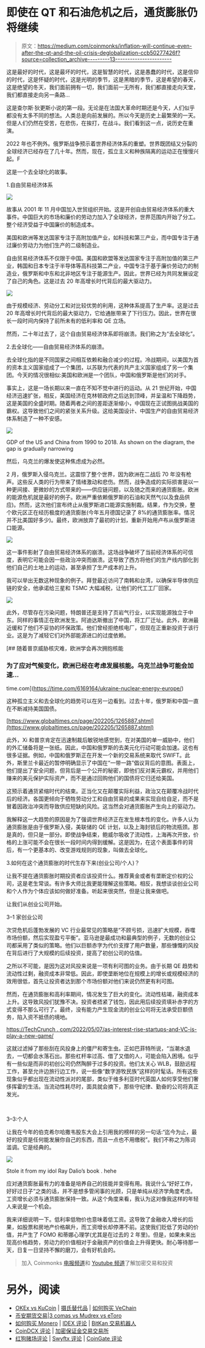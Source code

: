 # 即使在 QT 和石油危机之后，通货膨胀仍将继续

> 原文：<https://medium.com/coinmonks/inflation-will-continue-even-after-the-qt-and-the-oil-crisis-deglobalization-ccb50277426f?source=collection_archive---------13----------------------->

这是最好的时代，这是最坏的时代，这是智慧的时代，这是愚蠢的时代，这是信仰的时代，这是怀疑的时代，这是光明的季节，这是黑暗的季节，这是希望的春天，这是绝望的冬天，我们面前拥有一切，我们面前一无所有，我们都直接走向天堂，我们都直接走向另一条路…

这是查尔斯·狄更斯小说的第一段。无论是在法国大革命时期还是今天，人们似乎都没有太多不同的想法。人类总是向前发展的。所以今天是历史上最繁荣的一天。但是人们仍然在受苦，在悲伤，在挨打，在战斗。我们看到这一点，说历史在重演。

2022 年也不例外。俄罗斯战争预示着世界经济体系的重塑。世界既团结又分裂的全球经济已经存在了几十年。然而，现在，孤立主义和种族隔离的运动正在慢慢兴起。F

这是一个去全球化的故事。

​1.自由贸易经济体系

![](img/a56b70d85004405bd758dbe92c5dc40d.png)

故事从 2001 年 11 月中国加入世贸组织开始。这是开创自由贸易经济体系的重大事件。中国巨大的市场和廉价的劳动力加入了全球经济，世界范围内开始了分工。整个经济受益于中国廉价的制造成本。

美国和欧洲等发达国家专注于高附加值产业，如科技和第三产业，而中国专注于通过廉价劳动力为他们生产的二级制造业。

自由贸易经济体系不仅限于中国。美国和欧盟等发达国家专注于高附加值的第三产业，韩国和日本专注于半导体等高科技第二产业，中国专注于基于廉价劳动力的制造业，俄罗斯和中东和北非地区专注于能源生产。因此，世界已经为共同发展设定了自己的角色。这是过去 20 年高增长时代背后的最大驱动力。

![](img/658a1879aad0c9f0d157840a2ba5fbdc.png)

由于规模经济、劳动分工和对比较优势的利用，这种体系提高了生产率。这是过去 20 年高增长时代背后的最大驱动力，它给通胀带来了下行压力。因此，世界在很长一段时间内保持了前所未有的低利率和 QE 立场。

然而，二十年过去了，这个自由贸易经济体系即将崩溃。我们称之为“去全球化”。

2.去全球化——自由贸易经济体系的崩溃。

去全球化指的是不同国家之间相互依赖和融合减少的过程。冷战期间，以美国为首的资本主义国家组成了一个集团，以苏联为代表的共产主义国家组成了另一个集团。今天的情况很相似:美国和欧洲是一个团队，中国和俄罗斯是他们的对手。

事实上，这是一场长期以来一直在不知不觉中进行的运动。从 21 世纪开始，中国经济迅速扩张，相反，美国经济在克林顿政府之后达到顶峰，并呈温和下降趋势，这是美国的全盛时期。随着两者之间的差距逐渐缩小，中国现在正试图挑战美国的霸权。这导致他们之间的紧张关系升级。这给美国设计、中国生产的自由贸易经济体系制造了一种不安感。

![](img/ba2db8d720286afd73c88544b41ecda4.png)

GDP of the US and China from 1990 to 2018\. As shown on the diagram, the gap is gradually narrowing

然后，乌克兰的爆发使这种焦虑成为必然。

2 月，俄罗斯入侵乌克兰。这震惊了整个世界，因为欧洲在二战后 70 年没有枪声。这些反人类的行为带来了情绪激动和悲伤。然而，战争造成的实际损害是以一种更间接、更微妙的方式带来的——供应链问题，以及随之而来的通货膨胀。欧洲的能源危机就是最好的例子。欧洲严重依赖俄罗斯的石油和天然气(以及食品供应)。然而，这次他们宣布终止从俄罗斯进口能源实施制裁。结果，作为交换，整个欧元区正在经历极度的通货膨胀(今年五月德国记录了 8%的通货膨胀率。情况并不比美国好多少)。最终，欧洲放弃了最初的计划，重新开始用卢布从俄罗斯进口能源。

![](img/0d13834c137126b48a240b5f18cba51e.png)

这一事件影射了自由贸易经济体系的崩溃。这场战争破坏了当前经济体系的可信度，表明它可能会因一些政治冲突而崩溃。这导致了西方将他们的生产线内部化到他们自己的土地上的运动，甚至承担了生产成本的上升。

我可以举出无数这种现象的例子。拜登最近访问了南韩和台湾，以确保半导体供应链的安全，他承诺给三星和 TSMC 大幅减税，让他们的代工工厂回家。

![](img/718e5b267ee4ea56d7bae7e26d9ede2f.png)

此外，尽管存在污染问题，特朗普还是支持了页岩气行业，以实现能源独立于中东。同样的事情正在欧洲发生。阿迪达斯撤出了中国，将工厂迁址。此外，欧洲最近缓和了他们不妥协的环保政策。他们曾经拒绝核电厂，但现在正重新投资于该行业。这是为了减轻它们对外部能源进口的过度依赖。

[](https://time.com/6169164/ukraine-nuclear-energy-europe/) [## 随着普京威胁核灾难，欧洲学会再次拥抱核能

### 为了应对气候变化，欧洲已经在考虑发展核能。乌克兰战争可能会加速…

time.com](https://time.com/6169164/ukraine-nuclear-energy-europe/) 

这种孤立主义和去全球化的趋势可以在另一边看到。过去十年，俄罗斯和中国一直在不断减持美国国债。

[https://www.globaltimes.cn/page/202205/1265887.shtml](https://www.globaltimes.cn/page/202205/1265887.shtml)

此外，Xi 和普京肯定在迅速制裁后敏锐地感觉到，在对美国的单一威胁中，他们的外汇储备将是一张纸。因此，中国和俄罗斯的去美元化行动可能会加速。这也有很多证据。例如，中国和俄罗斯正在开发一个新的交易系统来取代 SWIFT。此外，斯里兰卡最近的暂停明确显示了中国在“一带一路”倡议背后的意图。表面上，他们提出了安全问题，但背后是一个公开的秘密，即他们反对美元霸权，并用他们赚来的美元保护实际资产，而不是通过回购他们的国债将它归还给美国。

这预示着通货紧缩时代的结束。正当化又在颠覆实际利益，政治又在颠覆冷战时代后的经济。各国更倾向于牺牲劳动分工和自由贸易的成果来实现自给自足，而不是冒着因政治冲突而导致供应短缺的风险。这当然会对通货膨胀产生向上的驱动力。

我解释这一大趋势的原因是为了强调世界经济正在发生根本性的变化。许多人认为通货膨胀是由于俄罗斯入侵，美联储的 QE 计划，以及上海封锁后的物流瓶颈。那是真的，但只是一部分。即使战争结束，鲍威尔吸收了流动性，上海再次开放，价格的上涨可能不会在很长一段时间内得到缓解。这是因为，在这个表面事件的背后，有一个更基本的、改变游戏规则的现象，叫做去全球化。

3.如何在这个通货膨胀的时代生存下来(创业公司/个人)？

让我不提在通货膨胀时期投资者应该投资什么。推荐黄金或者有垄断定价权的公司，这是老生常谈。有许多大师比我更能理解这些策略。相反，我想谈谈创业公司和个人作为个体应该如何做好准备。听起来很突然，但是让我来做吧。

让我们从创业公司开始。

3–1 家创业公司

次贷危机后蓬勃发展的 VC 行业最常见的策略是“不顾亏损，迅速扩大规模，吞噬市场份额，然后实现盈亏平衡”。亚马逊是最成功和最典型的例子，无数的创业公司都采用了类似的策略。他们以巨额赤字为代价支撑了用户数量，那些慷慨的风投在背后进行了大规模的后续投资，提高了初创公司的估值。

之所以不可能，是因为这对风投来说是一项有利可图的业务。由于长期 QE 趋势和流动性过剩，融资成本非常低。因此，即使垄断地位在规模上的增长或规模经济的效用很低，首先让投资者达到那个市场份额对他们来说仍然更有利可图。

然而，在通货膨胀和高利率期间，情况发生了巨大的变化。流动性枯竭，融资成本上升。这导致风投们犹豫不决。投资者捂紧了钱包，因此用后续投资填补赤字的方式变得不那么可行了。最终，没有能力产生现金流的创业公司将无法承受巨额债务，陷入资不抵债的境地。​​

[https://TechCrunch . com/2022/05/07/as-interest-rise-startups-and-VC-is-play-a-new-game/](https://techcrunch.com/2022/05/07/as-interest-rates-rise-startups-and-vcs-are-playing-a-new-game/)

这就过滤掉了那些刮在风投身上的僵尸和寄生虫。正如巴菲特所说，“当潮水退去，一切都会水落石出。那些杠杆率过高、借了又借的人，可能会陷入困境。似乎有一些似是而非的初创公司仍然陶醉于过多的投资。他们太关心 WLB，鼓励远程工作，甚至允许边旅行边工作，说一些像“数字游牧民族”这样的时髦话。所有这些现象似乎都出现在流动性派对的尾部，类似于维多利亚时代英国人如何享受他们奢侈挥霍的生活。当流动性耗尽时，面具就会摘下，那些守纪律、勤奋的公司将真正发光。

​

3–3:个人

让我在今年的伯克希尔哈撒韦股东大会上引用我的榜样的另一句话:“迄今为止，最好的投资是任何能发展你自己的东西，而且一点也不用缴税”。我们不称之为陈词滥调。它是经典的。

![](img/34bf1ea46e452ede3bc9431037360ae5.png)

Stole it from my idol Ray Dalio’s book <Principles>. hehe

应对通货膨胀最有力的准备是培养自己的技能并变得有用。我说什么“好好工作，好好过日子”之类的话，并不是想多管闲事的光顾，只是单纯从经济学角度考虑。工资增长必须与通货膨胀保持一致。从这个角度来看，我认为这对像我这样的年轻人来说是一个机会。

我来详细说明一下。低利率低物价也意味着低工资。这导致了金融收入增长的后果，如股票和房地产价格飙升，而工资增长却停滞不前。这使我们贬低了劳动的价值，并产生了 FOMO 和蒂娜心理学(尤其是在过去的 2 年里)。但是，如果未来出现高价格趋势，劳动力的价值相对于金融资产的价值会上升得更快。耐心等待那一天，日复一日坚持不懈的磨刀，会有好机会的。

> 加入 Coinmonks [电报频道](https://t.me/coincodecap)和 [Youtube 频道](https://www.youtube.com/c/coinmonks/videos)了解加密交易和投资

# 另外，阅读

*   [OKEx vs KuCoin](https://coincodecap.com/okex-kucoin) | [摄氏替代品](https://coincodecap.com/celsius-alternatives) | [如何购买 VeChain](https://coincodecap.com/buy-vechain)
*   [币安期货交易](https://coincodecap.com/binance-futures-trading)|[3 comas vs Mudrex vs eToro](https://coincodecap.com/mudrex-3commas-etoro)
*   [如何购买 Monero](https://coincodecap.com/buy-monero) | [IDEX 评论](https://coincodecap.com/idex-review) | [BitKan 交易机器人](https://coincodecap.com/bitkan-trading-bot)
*   [CoinDCX 评论](/coinmonks/coindcx-review-8444db3621a2) | [加密保证金交易交易所](https://coincodecap.com/crypto-margin-trading-exchanges)
*   [红狗赌场评论](https://coincodecap.com/red-dog-casino-review) | [Swyftx 评论](https://coincodecap.com/swyftx-review) | [CoinGate 评论](https://coincodecap.com/coingate-review)
